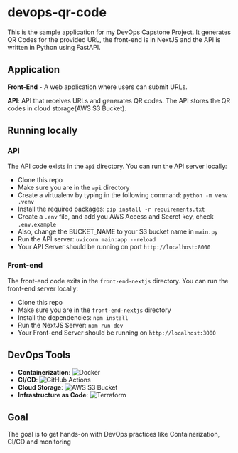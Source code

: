 # devops-qr-code

This is the sample application for my DevOps Capstone Project.
It generates QR Codes for the provided URL, the front-end is in NextJS and the API is written in Python using FastAPI.

## Application

**Front-End** - A web application where users can submit URLs.

**API**: API that receives URLs and generates QR codes. The API stores the QR codes in cloud storage(AWS S3 Bucket).

## Running locally

### API

The API code exists in the `api` directory. You can run the API server locally:

- Clone this repo
- Make sure you are in the `api` directory
- Create a virtualenv by typing in the following command: `python -m venv .venv`
- Install the required packages: `pip install -r requirements.txt`
- Create a `.env` file, and add you AWS Access and Secret key, check  `.env.example`
- Also, change the BUCKET_NAME to your S3 bucket name in `main.py`
- Run the API server: `uvicorn main:app --reload`
- Your API Server should be running on port `http://localhost:8000`

### Front-end

The front-end code exits in the `front-end-nextjs` directory. You can run the front-end server locally:

- Clone this repo
- Make sure you are in the `front-end-nextjs` directory
- Install the dependencies: `npm install`
- Run the NextJS Server: `npm run dev`
- Your Front-end Server should be running on `http://localhost:3000`

## DevOps Tools

- **Containerization**:  <img src="https://img.shields.io/badge/Docker-2CA5E0?style=for-the-badge&logo=docker&logoColor=white" alt="Docker"/>
- **CI/CD**: <img src="https://img.shields.io/badge/GitHub_Actions-2088FF?style=for-the-badge&logo=githubactions&logoColor=white" alt="GitHub Actions"/>
- **Cloud Storage**: <img src="https://img.shields.io/badge/Amazon_S3-569A31?style=for-the-badge&logo=amazonaws&logoColor=white" alt="AWS S3 Bucket"/>
- **Infrastructure as Code**: <img src="https://img.shields.io/badge/Terraform-7B42BC?style=for-the-badge&logo=terraform&logoColor=white" alt="Terraform"/>

## Goal

The goal is to get hands-on with DevOps practices like Containerization, CI/CD and monitoring

